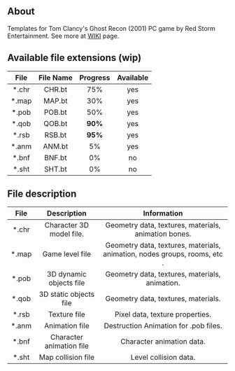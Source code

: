 ## About

Templates for Tom Clancy's Ghost Recon (2001) PC game by Red Storm Entertainment. See more at [WIKI](https://github.com/AlexKimov/010Editor-Templates-GR/wiki) page. 

## Available file extensions (wip)

| File         | File Name     | Progress     | Available  |
| :----------: | :-----------: | :----------: | :--------: |
| *.chr        | CHR.bt        | 75%          | yes        |
| *.map        | MAP.bt        | 30%          | yes        |
| *.pob        | POB.bt        | 50%          | yes        |
| *.qob        | QOB.bt        | **90%**      | yes        |
| *.rsb        | RSB.bt        | **95%**      | yes        |
| *.anm        | ANM.bt        | 5%           | yes        |
| *.bnf        | BNF.bt        | 0%           | no         |
| *.sht        | SHT.bt        | 0%           | no         | 

## File description

| File          | Description              | Information | 
| :-----------: | :----------------------: | :----------------------------------------------------------------------: |
| *.chr         | Character 3D model file. | Geometry data, textures, materials, animation bones.                     | 
| *.map         | Game level file          | Geometry data, textures, materials, animation, nodes groups, rooms, etc .|
| *.pob         | 3D dynamic objects file  | Geometry data, textures, materials, animation.                           |
| *.qob         | 3D static objects file   | Geometry data, textures, materials.                                      |
| *.rsb         | Texture file             | Pixel data, texture properties.                                          |
| *.anm         | Animation file           | Destruction Animation for .pob files.                                    |
| *.bnf         | Character animation file | Character animation data.                                                |
| *.sht         | Map collision file       | Level collision data.                                                    |
